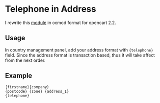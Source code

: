 # Telephone in Address

I rewrite this [module](https://www.opencart.com/index.php?route=marketplace/extension/info&extension_id=11702&filter_category_id=21&filter_license=0&filter_download_id=42&page=5) in ocmod format for opencart 2.2.

## Usage

In country management panel, add your address format with `{telephone}` field. Since the address format is transaction based, thus it will take affect from the next order.

## Example

```
{firstname}{company}
{postcode} {zone} {address_1}
{telephone}
```